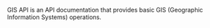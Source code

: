 GIS API is an API documentation that provides basic GIS (Geographic Information Systems) operations.
